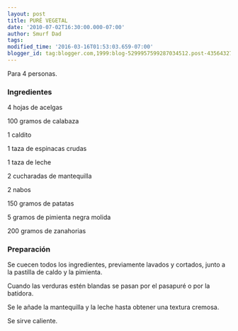 ```yaml
---
layout: post
title: PURÉ VEGETAL
date: '2010-07-02T16:30:00.000-07:00'
author: Smurf Dad
tags: 
modified_time: '2016-03-16T01:53:03.659-07:00'
blogger_id: tag:blogger.com,1999:blog-5299957599287034512.post-4356432742528260849
---
```


Para 4 personas.

<h3>Ingredientes</h3>

4 hojas de acelgas

100 gramos de calabaza

1 caldito

1 taza de espinacas crudas

1 taza de leche

2 cucharadas de mantequilla

2 nabos

150 gramos de patatas

5 gramos de pimienta negra molida

200 gramos de zanahorias

<h3>Preparación</h3>

Se cuecen todos los ingredientes, previamente lavados y cortados, junto a la pastilla de caldo y la pimienta.

Cuando las verduras estén blandas se pasan por el pasapuré o por la batidora.

Se le añade la mantequilla y la leche hasta obtener una textura cremosa.

Se sirve caliente.


